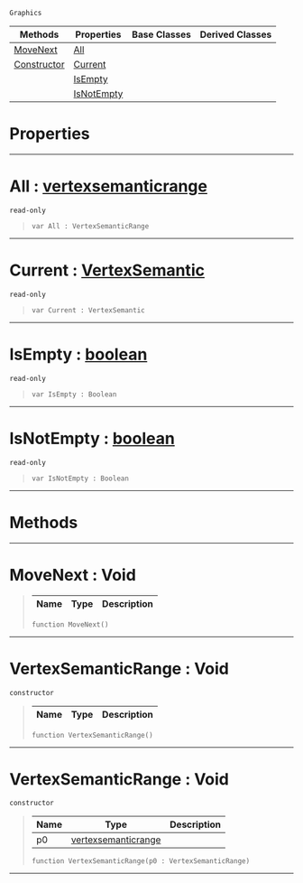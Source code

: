  `Graphics`

|Methods|Properties|Base Classes|Derived Classes|
|---|---|---|---|
|[ MoveNext](https://github.com/zeroengineteam/ZeroDocs/blob/master/code_reference/class_reference/vertexsemanticrange.markdown#movenext-void)|[ All](https://github.com/zeroengineteam/ZeroDocs/blob/master/code_reference/class_reference/vertexsemanticrange.markdown#all-zero-engine-document)| | |
|[ Constructor](https://github.com/zeroengineteam/ZeroDocs/blob/master/code_reference/class_reference/vertexsemanticrange.markdown#vertexsemanticrange-void)|[ Current](https://github.com/zeroengineteam/ZeroDocs/blob/master/code_reference/class_reference/vertexsemanticrange.markdown#current-zero-engine-docu)| | |
| |[ IsEmpty](https://github.com/zeroengineteam/ZeroDocs/blob/master/code_reference/class_reference/vertexsemanticrange.markdown#isempty-zero-engine-docu)| | |
| |[ IsNotEmpty](https://github.com/zeroengineteam/ZeroDocs/blob/master/code_reference/class_reference/vertexsemanticrange.markdown#isnotempty-zero-engine-d)| | |


 #  Properties


---  
 #  All : [vertexsemanticrange](https://github.com/zeroengineteam/ZeroDocs/blob/master/code_reference/class_reference/vertexsemanticrange.markdown)

 `read-only`

> 
> ``` lang=cpp, name=Zilch
> var All : VertexSemanticRange


---  
 #  Current : [VertexSemantic](https://github.com/zeroengineteam/ZeroDocs/blob/master/code_reference/enum_reference.markdown#vertexsemantic)

 `read-only`

> 
> ``` lang=cpp, name=Zilch
> var Current : VertexSemantic


---  
 #  IsEmpty : [boolean](https://github.com/zeroengineteam/ZeroDocs/blob/master/code_reference/zilch_base_types/boolean.markdown)

 `read-only`

> 
> ``` lang=cpp, name=Zilch
> var IsEmpty : Boolean


---  
 #  IsNotEmpty : [boolean](https://github.com/zeroengineteam/ZeroDocs/blob/master/code_reference/zilch_base_types/boolean.markdown)

 `read-only`

> 
> ``` lang=cpp, name=Zilch
> var IsNotEmpty : Boolean


---  
 #  Methods


---  
 #  MoveNext : Void

> 
> |Name|Type|Description|
> |---|---|---|
> ``` lang=cpp, name=Zilch
> function MoveNext()
> ``` 


---  
 #  VertexSemanticRange : Void

 `constructor`

> 
> |Name|Type|Description|
> |---|---|---|
> ``` lang=cpp, name=Zilch
> function VertexSemanticRange()
> ``` 


---  
 #  VertexSemanticRange : Void

 `constructor`

> 
> |Name|Type|Description|
> |---|---|---|
> |p0|[vertexsemanticrange](https://github.com/zeroengineteam/ZeroDocs/blob/master/code_reference/class_reference/vertexsemanticrange.markdown)| |
> ``` lang=cpp, name=Zilch
> function VertexSemanticRange(p0 : VertexSemanticRange)
> ``` 


---  
 

 